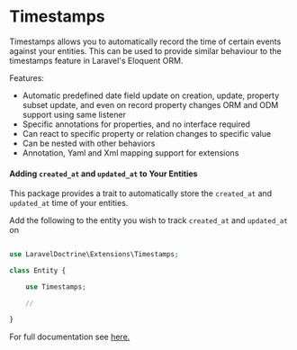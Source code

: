 # Timestamps

Timestamps allows you to automatically record the time of certain events against your entities. This can be used
to provide similar behaviour to the timestamps feature in Laravel's Eloquent ORM.

Features:

* Automatic predefined date field update on creation, update, property subset update, and even on record property changes
ORM and ODM support using same listener
* Specific annotations for properties, and no interface required
* Can react to specific property or relation changes to specific value
* Can be nested with other behaviors
* Annotation, Yaml and Xml mapping support for extensions

#### Adding `created_at` and `updated_at` to Your Entities

This package provides a trait to automatically store the `created_at` and `updated_at` time of your entities.

Add the following to the entity you wish to track `created_at` and `updated_at` on

```php

use LaravelDoctrine\Extensions\Timestamps;

class Entity {

    use Timestamps;

    //

}
```

For full documentation see [here.](https://github.com/Atlantic18/DoctrineExtensions/blob/master/doc/timestampable.md)